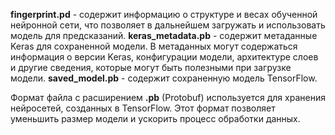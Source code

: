 **fingerprint.pd** - содержит информацию о структуре и весах обученной нейронной сети, что позволяет в дальнейшем загружать и использовать модель для предсказаний.
**keras_metadata.pb** - содержит метаданные Keras для сохраненной модели. В метаданных могут содержаться информация о версии Keras, конфигурации модели, архитектуре слоев и другие сведения, которые могут быть полезными при загрузке модели.
**saved_model.pb** - содержит сохраненную модель TensorFlow.

Формат файла с расширением **.pb** (Protobuf) используется для хранения нейросетей, созданных в TensorFlow. Этот формат позволяет уменьшить размер модели и ускорить процесс обработки данных.
